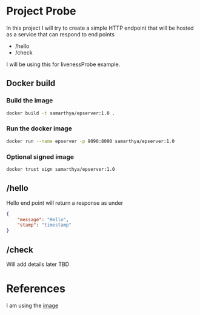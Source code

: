 # Project Probe
In this project I will try to create a simple HTTP endpoint that will be hosted as a service that can respond to end points
- /hello
- /check

I will be using this for livenessProbe example.

## Docker build

### Build the image

```bash
docker build -t samarthya/epserver:1.0 .
```

### Run the docker image

```bash
docker run --name epserver -p 9090:8090 samarthya/epserver:1.0 
```

### Optional signed image

```bash
docker trust sign samarthya/epserver:1.0
```

## /hello
Hello end point will return a response as under

```json
{
    "message": "Hello",
    "stamp": "timestamp"
}
```

## /check
Will add details later TBD

# References
I am using the [image](https://hub.docker.com/_/golang)